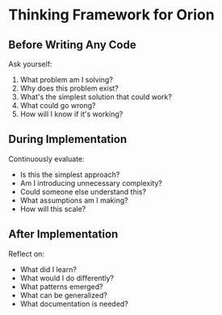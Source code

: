 # Thinking Framework for Orion

## Before Writing Any Code

Ask yourself:
1. What problem am I solving?
2. Why does this problem exist?
3. What's the simplest solution that could work?
4. What could go wrong?
5. How will I know if it's working?

## During Implementation

Continuously evaluate:
- Is this the simplest approach?
- Am I introducing unnecessary complexity?
- Could someone else understand this?
- What assumptions am I making?
- How will this scale?

## After Implementation

Reflect on:
- What did I learn?
- What would I do differently?
- What patterns emerged?
- What can be generalized?
- What documentation is needed?
